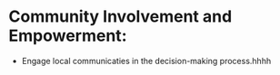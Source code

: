 # Community Involvement and Empowerment:
 - Engage local communicaties in the decision-making process.hhhh

